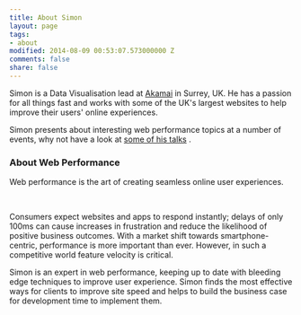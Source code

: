 ```yaml
---
title: About Simon
layout: page
tags:
- about
modified: 2014-08-09 00:53:07.573000000 Z
comments: false
share: false
---
```


Simon is a Data Visualisation lead at [Akamai](https://www.soasta.com) in Surrey, UK.
He has a passion for all things fast and works with some of the UK's largest websites to help improve their users' online experiences.

Simon presents about interesting web performance topics at a number of events, why not have a look at [some of his talks](/talks) .

<h3>About Web Performance</h3>

Web performance is the art of creating seamless online user experiences.

<br>

Consumers expect websites and apps to respond instantly; delays of only 100ms can cause increases in frustration and reduce the likelihood of positive business outcomes. With a market shift towards smartphone-centric, performance is more important than ever. However, in such a competitive world feature velocity is critical.


Simon is an expert in web performance, keeping up to date with bleeding edge techniques to improve user experience. Simon finds the most effective ways for clients to improve site speed and helps to build the business case for development time to implement them.